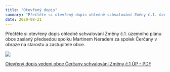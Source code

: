 ```yaml
---
title: "Otevřený dopis"
summary: "Přečtěte si otevřený dopis ohledně schvalování Změny č.1. územního plánu obce zaslaný spolkem na starostu a zastupitele obce."
date: 2020-08-21
---
```


Přečtěte si otevřený dopis ohledně schvalování Změny č.1. územního plánu obce zaslaný předsedou spolku Martinem Neradem za spolek Čerčany v obraze  na starostu a zastupitele obce.

![](/documents/otevreny_dopis.png)

[Otevřený dopis vedení obce Čerčany schvalování Změny č.1 ÚP - PDF](/documents/Otevřený_dopis_vedení_obce_Čerčany_schvalování_Změny_č.1_ÚP.pdf)
